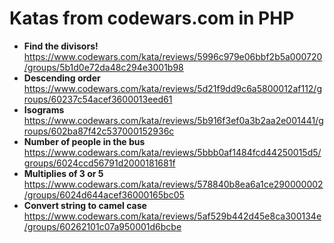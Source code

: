 # Katas from codewars.com in PHP
- **Find the divisors!**
  https://www.codewars.com/kata/reviews/5996c979e06bbf2b5a000720/groups/5b1d0e72da48c294e3001b98
- **Descending order**
  https://www.codewars.com/kata/reviews/5d21f9dd9c6a5800012af112/groups/60237c54acef3600013eed61
- **Isograms**
  https://www.codewars.com/kata/reviews/5b916f3ef0a3b2aa2e001441/groups/602ba87f42c537000152936c  
- **Number of people in the bus**
  https://www.codewars.com/kata/reviews/5bbb0af1484fcd44250015d5/groups/6024ccd56791d2000181681f  
- **Multiplies of 3 or 5**
  https://www.codewars.com/kata/reviews/578840b8ea6a1ce290000002/groups/6024d644acef36000165bc05
- **Convert string to camel case**
  https://www.codewars.com/kata/reviews/5af529b442d45e8ca300134e/groups/60262101c07a950001d6bcbe
  